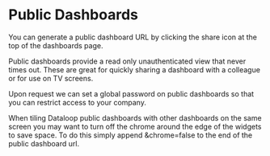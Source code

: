 # Public Dashboards

You can generate a public dashboard URL by clicking the share icon at the top of the dashboards page.

Public dashboards provide a read only unauthenticated view that never times out. These are great for quickly sharing a dashboard with a colleague or for use on TV screens.

Upon request we can set a global password on public dashboards so that you can restrict access to your company.

When tiling Dataloop public dashboards with other dashboards on the same screen you may want to turn off the chrome around the edge of the widgets to save space. To do this simply append &chrome=false to the end of the public dashboard url.
